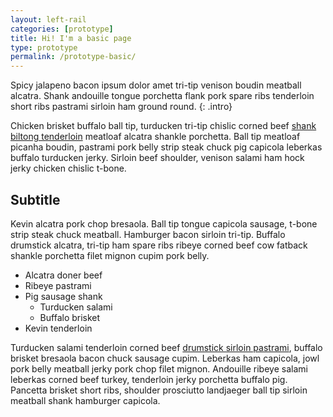 ```yaml
---
layout: left-rail
categories: [prototype]
title: Hi! I'm a basic page
type: prototype
permalink: /prototype-basic/
---
```



Spicy jalapeno bacon ipsum dolor amet tri-tip venison boudin meatball alcatra. Shank andouille tongue porchetta flank pork spare ribs tenderloin short ribs pastrami sirloin ham ground round. 
{: .intro}


Chicken brisket buffalo ball tip, turducken tri-tip chislic corned beef [shank biltong tenderloin]() meatloaf alcatra shankle porchetta. Ball tip meatloaf picanha boudin, pastrami pork belly strip steak chuck pig capicola leberkas buffalo turducken jerky. Sirloin beef shoulder, venison salami ham hock jerky chicken chislic t-bone.

## Subtitle

Kevin alcatra pork chop bresaola. Ball tip tongue capicola sausage, t-bone strip steak chuck meatball. Hamburger bacon sirloin tri-tip. Buffalo drumstick alcatra, tri-tip ham spare ribs ribeye corned beef cow fatback shankle porchetta filet mignon cupim pork belly.

- Alcatra doner beef 
- Ribeye pastrami 
- Pig sausage shank 
    - Turducken salami
    - Buffalo brisket
- Kevin tenderloin

Turducken salami tenderloin corned beef [drumstick sirloin pastrami](), buffalo brisket bresaola bacon chuck sausage cupim. Leberkas ham capicola, jowl pork belly meatball jerky pork chop filet mignon. Andouille ribeye salami leberkas corned beef turkey, tenderloin jerky porchetta buffalo pig. Pancetta brisket short ribs, shoulder prosciutto landjaeger ball tip sirloin meatball shank hamburger capicola.

